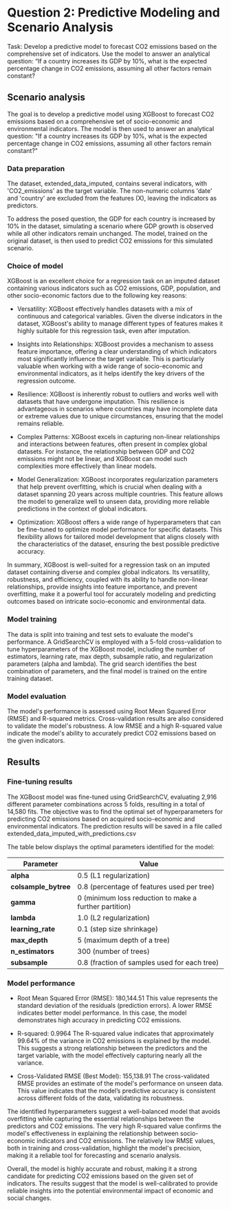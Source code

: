 # Question 2: Predictive Modeling and Scenario Analysis

Task:
Develop a predictive model to forecast CO2 emissions based on the comprehensive set of
indicators. Use the model to answer an analytical question: “If a country increases its GDP
by 10%, what is the expected percentage change in CO2 emissions, assuming all other
factors remain constant?

## Scenario analysis

The goal is to develop a predictive model using XGBoost to forecast CO2 emissions based on a comprehensive set of socio-economic and environmental indicators. The model is then used to answer an analytical question: "If a country increases its GDP by 10%, what is the expected percentage change in CO2 emissions, assuming all other factors remain constant?"


### Data preparation

The dataset, extended_data_imputed, contains several indicators, with 'CO2_emissions' as the target variable. The non-numeric columns 'date' and 'country' are excluded from the features (X), leaving the indicators as predictors.

To address the posed question, the GDP for each country is increased by 10% in the dataset, simulating a scenario where GDP growth is observed while all other indicators remain unchanged.
The model, trained on the original dataset, is then used to predict CO2 emissions for this simulated scenario.

### Choice of model

XGBoost is an excellent choice for a regression task on an imputed dataset containing various indicators such as CO2 emissions, GDP, population, and other socio-economic factors due to the following key reasons:

* Versatility: XGBoost effectively handles datasets with a mix of continuous and categorical variables. Given the diverse indicators in the dataset, XGBoost's ability to manage different types of features makes it highly suitable for this regression task, even after imputation.

* Insights into Relationships: XGBoost provides a mechanism to assess feature importance, offering a clear understanding of which indicators most significantly influence the target variable. This is particularly valuable when working with a wide range of socio-economic and environmental indicators, as it helps identify the key drivers of the regression outcome.

* Resilience: XGBoost is inherently robust to outliers and works well with datasets that have undergone imputation. This resilience is advantageous in scenarios where countries may have incomplete data or extreme values due to unique circumstances, ensuring that the model remains reliable.

* Complex Patterns: XGBoost excels in capturing non-linear relationships and interactions between features, often present in complex global datasets. For instance, the relationship between GDP and CO2 emissions might not be linear, and XGBoost can model such complexities more effectively than linear models.

* Model Generalization: XGBoost incorporates regularization parameters that help prevent overfitting, which is crucial when dealing with a dataset spanning 20 years across multiple countries. This feature allows the model to generalize well to unseen data, providing more reliable predictions in the context of global indicators.

* Optimization: XGBoost offers a wide range of hyperparameters that can be fine-tuned to optimize model performance for specific datasets. This flexibility allows for tailored model development that aligns closely with the characteristics of the dataset, ensuring the best possible predictive accuracy.

In summary, XGBoost is well-suited for a regression task on an imputed dataset containing diverse and complex global indicators. Its versatility, robustness, and efficiency, coupled with its ability to handle non-linear relationships, provide insights into feature importance, and prevent overfitting, make it a powerful tool for accurately modeling and predicting outcomes based on intricate socio-economic and environmental data.

### Model training

The data is split into training and test sets to evaluate the model's performance. A GridSearchCV is employed with a 5-fold cross-validation to tune hyperparameters of the XGBoost model, including the number of estimators, learning rate, max depth, subsample ratio, and regularization parameters (alpha and lambda).
The grid search identifies the best combination of parameters, and the final model is trained on the entire training dataset.

### Model evaluation

The model's performance is assessed using Root Mean Squared Error (RMSE) and R-squared metrics. Cross-validation results are also considered to validate the model's robustness.
A low RMSE and a high R-squared value indicate the model's ability to accurately predict CO2 emissions based on the given indicators.

## Results

### Fine-tuning results

The XGBoost model was fine-tuned using GridSearchCV, evaluating 2,916 different parameter combinations across 5 folds, resulting in a total of 14,580 fits. The objective was to find the optimal set of hyperparameters for predicting CO2 emissions based on acquired socio-economic and environmental indicators. The prediction results will be saved in a file called extended_data_imputed_with_predictions.csv

The table below displays the optimal parameters identified for the model:

| **Parameter**          | **Value**                                    |
|------------------------|----------------------------------------------|
| **alpha**              | 0.5 (L1 regularization)                      |
| **colsample_bytree**   | 0.8 (percentage of features used per tree)   |
| **gamma**              | 0 (minimum loss reduction to make a further partition) |
| **lambda**             | 1.0 (L2 regularization)                      |
| **learning_rate**      | 0.1 (step size shrinkage)                    |
| **max_depth**          | 5 (maximum depth of a tree)                  |
| **n_estimators**       | 300 (number of trees)                        |
| **subsample**          | 0.8 (fraction of samples used for each tree) |

### Model performance

* Root Mean Squared Error (RMSE): 180,144.51
This value represents the standard deviation of the residuals (prediction errors). A lower RMSE indicates better model performance. In this case, the model demonstrates high accuracy in predicting CO2 emissions.

* R-squared: 0.9964
The R-squared value indicates that approximately 99.64% of the variance in CO2 emissions is explained by the model. This suggests a strong relationship between the predictors and the target variable, with the model effectively capturing nearly all the variance.

* Cross-Validated RMSE (Best Model): 155,138.91
The cross-validated RMSE provides an estimate of the model's performance on unseen data. This value indicates that the model’s predictive accuracy is consistent across different folds of the data, validating its robustness.

The identified hyperparameters suggest a well-balanced model that avoids overfitting while capturing the essential relationships between the predictors and CO2 emissions. The very high R-squared value confirms the model's effectiveness in explaining the relationship between socio-economic indicators and CO2 emissions. The relatively low RMSE values, both in training and cross-validation, highlight the model's precision, making it a reliable tool for forecasting and scenario analysis.

Overall, the model is highly accurate and robust, making it a strong candidate for predicting CO2 emissions based on the given set of indicators. The results suggest that the model is well-calibrated to provide reliable insights into the potential environmental impact of economic and social changes.
